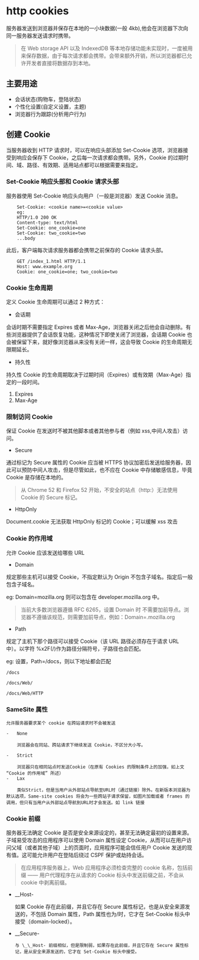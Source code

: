 # http cookies

服务器发送到浏览器并保存在本地的一小块数据(一般 4kb),他会在浏览器下次向同一服务器发送请求时携带。

> 在 Web storage API 以及 IndexedDB 等本地存储功能未实现时，一度被用来保存数据，由于每次请求都会携带。会带来额外开销，所以浏览器都已允许开发者直接将数据存到本地。

## 主要用途

-   会话状态(购物车，登陆状态)
-   个性化设置(自定义设置，主题)
-   浏览器行为跟踪(分析用户行为)

## 创建 Cookie

当服务器收到 HTTP 请求时，可以在响应头部添加 Set-Cookie 选项，浏览器接受到响应会保存下 Cookie，之后每一次请求都会携带。另外，Cookie 的过期时间、域、路径、有效期、适用站点都可以根据需要来指定。

### Set-Cookie 响应头部和 Cookie 请求头部

服务器使用 Set-Cookie 响应头向用户（一般是浏览器）发送 Cookie 消息。

```
    Set-Cookie: <cookie name>=<cookie value>
    eg:
    HTTP/1.0 200 OK
    Content-type: text/html
    Set-Cookie: one_cookie=one
    Set-Cookie: two_cookie=two
    ...body
```

此后，客户端每次请求服务器都会携带之前保存的 Cookie 请求头部。

```
    GET /index_1.html HTTP/1.1
    Host: www.example.org
    Cookie: one_cookie=one; two_cookie=two
```

### Cookie 生命周期

定义 Cookie 生命周期可以通过 2 种方式：

-   会话期

会话时期不需要指定 Expires 或者 Max-Age，浏览器关闭之后他会自动删除。有些浏览器提供了会话恢复功能，这种情况下即使关闭了浏览器，会话期 Cookie 也会被保留下来，就好像浏览器从来没有关闭一样，这会导致 Cookie 的生命周期无限期延长。

-   持久性

持久性 Cookie 的生命周期取决于过期时间（Expires）或有效期（Max-Age）指定的一段时间。

1. Expires
2. Max-Age

### 限制访问 Cookie

保证 Cookie 在发送时不被其他脚本或者其他参与者（例如 xss,中间人攻击）访问。

-   Secure

通过标记为 Secure 属性的 Cookie 应当被 HTTPS 协议加密后发送给服务器，因此可以预防中间人攻击，但是尽管如此，也不应在 Cookie 中存储敏感信息，毕竟 Cookie 是存储在本地的。

> 从 Chrome 52 和 Firefox 52 开始，不安全的站点（http:）无法使用 Cookie 的 Secure 标记。

-   HttpOnly

Document.cookie 无法获取 HttpOnly 标记的 Cookie；可以缓解 xss 攻击

### Cookie 的作用域

允许 Cookie 应该发送给哪些 URL

-   Domain

规定那些主机可以接受 Cookie，不指定默认为 Origin 不包含子域名。指定后一般包含子域名。

eg: Domain=mozilla.org 则可以包含在 developer.mozilla.org 中。

> 当前大多数浏览器遵循 RFC 6265，设置 Domain 时 不需要加前导点。浏览器不遵循该规范，则需要加前导点，例如：Domain=.mozilla.org

-   Path

规定了主机下那个路径可以接受 Cookie（该 URL 路径必须存在于请求 URL 中）。以字符 %x2F(/)作为路径分隔符号，子路径也会匹配。

eg: 设置，Path=/docs，则以下地址都会匹配

    /docs

    /docs/Web/

    /docs/Web/HTTP

### SameSite 属性

    允许服务器要求某个 cookie 在跨站请求时不会被发送

    -   None

        浏览器会在同站、跨站请求下继续发送 Cookie，不区分大小写。

    -   Strict

        浏览器只在相同站点时发送Cookie（在原有 Cookies 的限制条件上的加强，如上文 “Cookie 的作用域” 所述）
    -   Lax

        类似Strict，但是当用户从外部站点导航至URL时（通过链接）除外。在新版本浏览器为默认选项，Same-site cookies 将会为一些跨站子请求保留，如图片加载或者 frames 的调用，但只有当用户从外部站点导航到URL时才会发送。如 link 链接

### Cookie 前缀

服务器无法确定 Cookie 是否是安全来源设定的，甚至无法确定最初的设置来源。子域易受攻击的应用程序可以使用 Domain 属性设定 Cookie，从而可以在用户访问父域（或者其他子域）上的页面时，应用程序可能会信任用户 Cookie 发送的现有值。这可能允许用户在登陆后绕过 CSPF 保护或劫持会话。

> 在应用程序服务器上，Web 应用程序必须检查完整的 cookie 名称，包括前缀 —— 用户代理程序在从请求的 Cookie 标头中发送前缀之前，不会从 cookie 中剥离前缀。

-   \_\_Host-

    如果 Cookie 存在此前缀，并且它存在 Secure 属性标记，也是从安全来源发送的，不包括 Domain 属性，Path 属性也为/时，它才在 Set-Cookie 标头中接受（domain-locked）。

-   \_\_Secure-

        与 \_\_Host- 前缀相似，但是限制弱，如果存在此前缀，并且它存在 Secure 属性标记，是从安全来源发送的，它才在 Set-Cookie 标头中接受。

